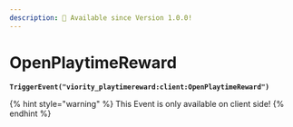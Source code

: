 ```yaml
---
description: 🔧 Available since Version 1.0.0!
---
```


# OpenPlaytimeReward

<pre class="language-lua" data-title="Triggerevent Example"><code class="lang-lua"><strong>TriggerEvent("viority_playtimereward:client:OpenPlaytimeReward")
</strong></code></pre>

{% hint style="warning" %}
This Event is only available on client side!
{% endhint %}
